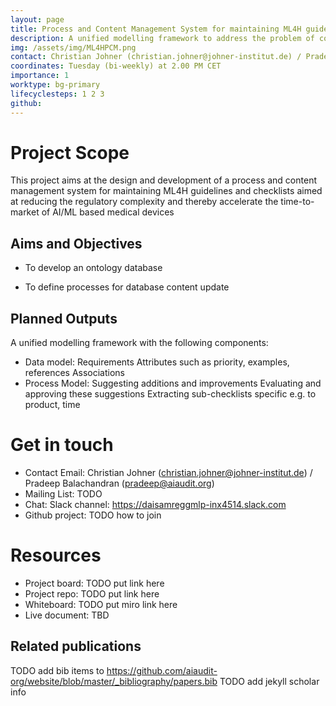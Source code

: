```yaml
---
layout: page
title: Process and Content Management System for maintaining ML4H guidelines and checklists
description: A unified modelling framework to address the problem of conceptual mapping and semantic interoperability of product requirements of AI/ML based medical devices among various stakeholders including software deveopers, quality managers,medical professionals and notified bodies.
img: /assets/img/ML4HPCM.png
contact: Christian Johner (christian.johner@johner-institut.de) / Pradeep Balachandran (pradeep@aiaudit.org)
coordinates: Tuesday (bi-weekly) at 2.00 PM CET
importance: 1
worktype: bg-primary
lifecyclesteps: 1 2 3
github:
---
```


# Project Scope
This project aims at the design and development of a process and content management system for maintaining ML4H guidelines and checklists aimed at reducing the regulatory complexity and thereby accelerate the time-to-market of AI/ML based medical devices

## Aims and Objectives
* To develop an ontology database

* To define processes for database content update

## Planned Outputs

A unified modelling framework with the following components:

* 	Data model: 
		Requirements 
		Attributes such as priority, examples, references
		Associations
*	Process Model:
		Suggesting additions and improvements
		Evaluating and approving these suggestions
		Extracting sub-checklists specific e.g. to product, time

# Get in touch
* Contact Email: Christian Johner (christian.johner@johner-institut.de) / Pradeep Balachandran (pradeep@aiaudit.org)
* Mailing List: TODO
* Chat: Slack channel: https://daisamreggmlp-inx4514.slack.com
* Github project: TODO how to join

# Resources
* Project board: TODO put link here
* Project repo: TODO put link here
* Whiteboard: TODO put miro link here
* Live document: TBD

## Related publications
TODO add bib items to https://github.com/aiaudit-org/website/blob/master/_bibliography/papers.bib
TODO add jekyll scholar info
